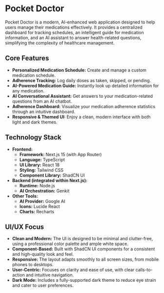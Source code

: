 # Pocket Doctor

Pocket Doctor is a modern, AI-enhanced web application designed to help users manage their medications effectively. It provides a centralized dashboard for tracking schedules, an intelligent guide for medication information, and an AI assistant to answer health-related questions, simplifying the complexity of healthcare management.

## Core Features

*   **Personalized Medication Schedule:** Create and manage a custom medication schedule.
*   **Adherence Tracking:** Log daily doses as taken, skipped, or pending.
*   **AI-Powered Medication Guide:** Instantly look up detailed information for any medication.
*   **AI Conversational Assistant:** Get answers to your medication-related questions from an AI chatbot.
*   **Adherence Dashboard:** Visualize your medication adherence statistics through an intuitive dashboard.
*   **Responsive & Themed UI:** Enjoy a clean, modern interface with both light and dark themes.

## Technology Stack

*   **Frontend:**
    *   **Framework:** Next.js 15 (with App Router)
    *   **Language:** TypeScript
    *   **UI Library:** React 18
    *   **Styling:** Tailwind CSS
    *   **Component Library:** ShadCN UI
*   **Backend (integrated within Next.js):**
    *   **Runtime:** Node.js
    *   **AI Orchestration:** Genkit
*   **Other Tools:**
    *   **AI Provider:** Google AI
    *   **Icons:** Lucide React
    *   **Charts:** Recharts

## UI/UX Focus

*   **Clean and Modern:** The UI is designed to be minimal and clutter-free, using a professional color palette and ample white space.
*   **Component-Based:** Built with ShadCN UI components for a consistent and high-quality look and feel.
*   **Responsive:** The layout adapts smoothly to all screen sizes, from mobile phones to desktops.
*   **User-Centric:** Focuses on clarity and ease of use, with clear calls-to-action and intuitive navigation.
*   **Dark Mode:** Includes a fully-supported dark theme to reduce eye strain and cater to user preferences.
